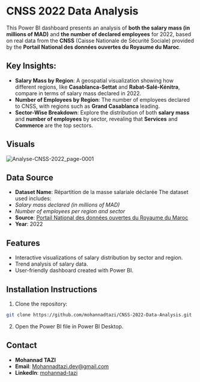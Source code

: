 # CNSS 2022 Data Analysis

This Power BI dashboard presents an analysis of **both the salary mass (in millions of MAD)** and **the number of declared employees** for 2022, based on real data from the **CNSS** (Caisse Nationale de Sécurité Sociale) provided by the **Portail National des données ouvertes du Royaume du Maroc**.

## Key Insights:
- **Salary Mass by Region**: A geospatial visualization showing how different regions, like **Casablanca-Settat** and **Rabat-Salé-Kénitra**, compare in terms of salary mass declared in 2022.
- **Number of Employees by Region**: The number of employees declared to CNSS, with regions such as **Grand Casablanca** leading.
- **Sector-Wise Breakdown**: Explore the distribution of both **salary mass** and **number of employees** by sector, revealing that **Services** and **Commerce** are the top sectors.
  
## Visuals

![Analyse-CNSS-2022_page-0001](https://github.com/user-attachments/assets/7020579d-3249-42cd-a063-0135a43cff75)


## Data Source
- **Dataset Name**: Répartition de la masse salariale déclarée
The dataset used includes:
- *Salary mass declared (in millions of MAD)*
- *Number of employees per region and sector*
- **Source**: [Portail National des données ouvertes du Royaume du Maroc](https://www.data.gov.ma)
- **Year**: 2022

## Features
- Interactive visualizations of salary distribution by sector and region.
- Trend analysis of salary data.
- User-friendly dashboard created with Power BI.

## Installation Instructions
1. Clone the repository:
```bash
git clone https://github.com/mohannadtazi/CNSS-2022-Data-Analysis.git
```
2. Open the Power BI file in Power BI Desktop.

## Contact
- **Mohannad TAZI**
- **Email**: [Mohannadtazi.dev@gmail.com](mailto:Mohannadtazi.dev@gmail.com)
- **LinkedIn**: [mohannad-tazi](https://www.linkedin.com/in/mohannad-tazi/)
